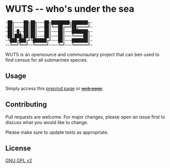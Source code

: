 # WUTS -- who's under the sea

  ~~~~~~~~~~~~~~~~~~~~~~~~~~~~~~~~~~~~~~  
  ~██╗~~~~██╗██╗~~~██╗████████╗███████╗~  
  ~██║~~~~██║██║~~~██║╚══██╔══╝██╔════╝~  
  ~██║~█╗~██║██║~~~██║~~~██║~~~███████╗~  
  ~██║███╗██║██║~~~██║~~~██║~~~╚════██║~  
  ~╚███╔███╔╝╚██████╔╝~~~██║~~~███████║~  
  ~~╚══╝╚══╝~~╚═════╝~~~~╚═╝~~~╚══════╝~  
  ~~~~~~~~~~~~~~~~~~~~~~~~~~~~~~~~~~~~~~                                   


WUTS is an opensource and communautary project that can ben used to find census for all submarines species.


<!-- ## Installation -->

<!-- *** no indication -- no need *** -->

## Usage
Simply access this [preprod page](http://wuts.semeva.fr) or ~~[web page](http://www.whosunderthesea.org)~~.

## Contributing
Pull requests are welcome. For major changes, please open an issue first to discuss what you would like to change.

Please make sure to update tests as appropriate.

## License
[GNU GPL v2](https://opensource.org/licenses/gpl-2.0.php)
